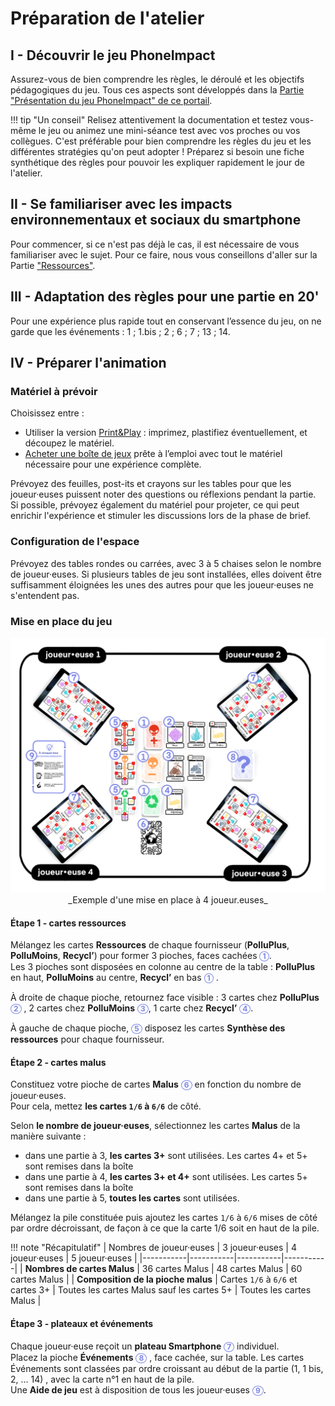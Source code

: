 # Préparation de l'atelier

## I - Découvrir le jeu PhoneImpact

Assurez-vous de bien comprendre les règles, le déroulé et les objectifs pédagogiques du jeu. Tous ces aspects sont développés dans la [Partie "Présentation du jeu PhoneImpact" de ce portail](../Jeu/Presentation.md).

!!! tip "Un conseil"
    Relisez attentivement la documentation et testez vous-même le jeu ou animez une mini-séance test avec vos proches ou vos collègues. C'est préférable pour bien comprendre les règles du jeu et les différentes stratégies qu'on peut adopter !
    Préparez si besoin une fiche synthétique des règles pour pouvoir les expliquer rapidement le jour de l'atelier.

## II - Se familiariser avec les impacts environnementaux et sociaux du smartphone
Pour commencer, si ce n'est pas déjà le cas, il est nécessaire de vous familiariser avec le sujet. Pour ce faire, nous vous conseillons d'aller sur la Partie ["Ressources"](../Ressources/Introduction.md).

## III - Adaptation des règles pour une partie en 20'
Pour une expérience plus rapide tout en conservant l’essence du jeu, on ne garde que les événements : 1 ; 1.bis ; 2 ; 6 ; 7 ; 13 ; 14.

## IV - Préparer l'animation

### Matériel à prévoir

Choisissez entre :

- Utiliser la version  [Print&Play](../PrintAndPlay) : imprimez, plastifiez éventuellement, et découpez le matériel.
- [Acheter une boîte de jeux](https://boutique.inria.ecoessentials.fr/) prête à l’emploi avec tout le matériel nécessaire pour une expérience complète.

Prévoyez des feuilles, post-its et crayons sur les tables pour que les joueur·euses puissent noter des questions ou réflexions pendant la partie.
Si possible, prévoyez également du matériel pour projeter, ce qui peut enrichir l'expérience et stimuler les discussions lors de la phase de brief.

### Configuration de l'espace

Prévoyez des tables rondes ou carrées, avec 3 à 5 chaises selon le nombre de joueur·euses.
Si plusieurs tables de jeu sont installées, elles doivent être suffisamment éloignées les unes des autres pour que les joueur·euses ne s'entendent pas.

### Mise en place du jeu

<center>
<img alt="TableDeJeu.png" src="../img/TableDeJeuV2.png" width="550"/>  
_Exemple d'une mise en place à 4 joueur.euses_
</center>

#### Étape 1 - cartes ressources

Mélangez les cartes **Ressources** de chaque fournisseur (**PolluPlus**, **PolluMoins**, **Recycl’**) pour former 3 pioches, faces cachées <span style="color: #7F88E6; font-weight: bold; border: 1.5px solid #7F88E6; border-radius: 50%; padding: 1px 4px; display: inline-flex; align-items: center; justify-content: center; font-size: 12px; line-height: 1;">1</span>.   
Les 3 pioches sont disposées en colonne au centre de la table : **PolluPlus** en haut, **PolluMoins** au centre, **Recycl’** en bas <span style="color: #7F88E6; font-weight: bold; border: 1.5px solid #7F88E6; border-radius: 50%; padding: 1px 4px; display: inline-flex; align-items: center; justify-content: center; font-size: 12px; line-height: 1;">1</span> .

À droite de chaque pioche, retournez face visible : 3 cartes chez **PolluPlus** <span style="color: #7F88E6; font-weight: bold; border: 1.5px solid #7F88E6; border-radius: 50%; padding: 1px 4px; display: inline-flex; align-items: center; justify-content: center; font-size: 12px; line-height: 1;">2</span> , 2 cartes chez **PolluMoins** <span style="color: #7F88E6; font-weight: bold; border: 1.5px solid #7F88E6; border-radius: 50%; padding: 1px 4px; display: inline-flex; align-items: center; justify-content: center; font-size: 12px; line-height: 1;">3</span>, 1 carte chez **Recycl’** <span style="color: #7F88E6; font-weight: bold; border: 1.5px solid #7F88E6; border-radius: 50%; padding: 1px 4px; display: inline-flex; align-items: center; justify-content: center; font-size: 12px; line-height: 1;">4</span>.

À gauche de chaque pioche, <span style="color: #7F88E6; font-weight: bold; border: 1.5px solid #7F88E6; border-radius: 50%; padding: 1px 4px; display: inline-flex; align-items: center; justify-content: center; font-size: 12px; line-height: 1;">5</span> disposez les cartes **Synthèse des ressources** pour chaque fournisseur.

#### Étape 2 - cartes malus

Constituez votre pioche de cartes **Malus** <span style="color: #7F88E6; font-weight: bold; border: 1.5px solid #7F88E6; border-radius: 50%; padding: 1px 4px; display: inline-flex; align-items: center; justify-content: center; font-size: 12px; line-height: 1;">6</span> en fonction du nombre de joueur·euses.  
Pour cela, mettez **les cartes  `1/6` à `6/6`** de côté.

Selon **le nombre de joueur·euses**, sélectionnez les cartes **Malus** de la manière suivante :

- dans une partie à 3, **les cartes 3+** sont utilisées. Les cartes 4+ et 5+ sont remises dans la boîte
- dans une partie à 4, **les cartes 3+ et 4+** sont utilisées. Les cartes 5+ sont remises dans la boîte
- dans une partie à 5, **toutes les cartes** sont utilisées.

Mélangez la pile constituée puis ajoutez les cartes `1/6` à `6/6` mises de côté par ordre décroissant, de façon à ce que la carte 1/6 soit en haut de la pile.

!!! note "Récapitulatif"
| Nombres de joueur·euses          | 3 joueur·euses | 4 joueur·euses | 5 joueur·euses |
|-----------|-----------|-----------|-----------|
| **Nombres de cartes Malus** | 36 cartes Malus          |  48 cartes Malus         |  60 cartes Malus         |
| **Composition de la pioche malus** |   Cartes `1/6` à `6/6` et cartes 3+        |    Toutes les cartes Malus sauf les cartes 5+       |    Toutes les cartes Malus       |

#### Étape 3 - plateaux et événements

Chaque joueur·euse reçoit un **plateau Smartphone** <span style="color: #7F88E6; font-weight: bold; border: 1.5px solid #7F88E6; border-radius: 50%; padding: 1px 4px; display: inline-flex; align-items: center; justify-content: center; font-size: 12px; line-height: 1;">7</span> individuel.  
Placez la pioche **Événements** <span style="color: #7F88E6; font-weight: bold; border: 1.5px solid #7F88E6; border-radius: 50%; padding: 1px 4px; display: inline-flex; align-items: center; justify-content: center; font-size: 12px; line-height: 1;">8</span> , face cachée, sur la table. Les cartes Événements sont classées par ordre croissant au début de la partie (1, 1 bis, 2, ... 14) , avec la carte n°1 en haut de la pile.  
Une **Aide de jeu** est à disposition de tous les joueur·euses  <span style="color: #7F88E6; font-weight: bold; border: 1.5px solid #7F88E6; border-radius: 50%; padding: 1px 4px; display: inline-flex; align-items: center; justify-content: center; font-size: 12px; line-height: 1;">9</span>.

